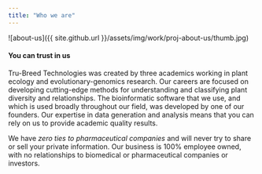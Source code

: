 ```yaml
---
title: "Who we are"
---
```


![about-us]({{ site.github.url }}/assets/img/work/proj-about-us/thumb.jpg)

#### You can trust in us
Tru-Breed Technologies was created by three academics working in plant
ecology and evolutionary-genomics research. Our careers are focused
on developing cutting-edge methods for understanding and classifying plant
diversity and relationships. The bioinformatic software that we use, and
which is used broadly throughout our field, was developed by one of our
founders. Our expertise in data generation and analysis means that you can
rely on us to provide academic quality results.

We have *zero ties to pharmaceutical companies* and will never try to share or
sell your private information. Our business is 100% employee owned, with no
relationships to biomedical or pharmaceutical companies or investors.
